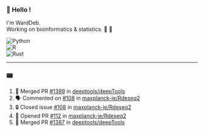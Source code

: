 ### :robot: Hello !

I'm WardDeb.  
Working on bioinformatics & statistics. 🧬 🧪  

![Python](https://img.shields.io/badge/python-3670A0?style=for-the-badge&logo=python&logoColor=ffdd54)  
![R](https://img.shields.io/badge/r-%23276DC3.svg?style=for-the-badge&logo=r&logoColor=white)  
![Rust](https://img.shields.io/badge/rust-%23000000.svg?style=for-the-badge&logo=rust&logoColor=white)  

---

### :pager:

<!--START_SECTION:activity-->
1. 🎉 Merged PR [#1389](https://github.com/deeptools/deepTools/pull/1389) in [deeptools/deepTools](https://github.com/deeptools/deepTools)
2. 🗣 Commented on [#108](https://github.com/maxplanck-ie/Rdeseq2/issues/108#issuecomment-2775016955) in [maxplanck-ie/Rdeseq2](https://github.com/maxplanck-ie/Rdeseq2)
3. 🔒 Closed issue [#108](https://github.com/maxplanck-ie/Rdeseq2/issues/108) in [maxplanck-ie/Rdeseq2](https://github.com/maxplanck-ie/Rdeseq2)
4. 💪 Opened PR [#112](https://github.com/maxplanck-ie/Rdeseq2/pull/112) in [maxplanck-ie/Rdeseq2](https://github.com/maxplanck-ie/Rdeseq2)
5. 🎉 Merged PR [#1387](https://github.com/deeptools/deepTools/pull/1387) in [deeptools/deepTools](https://github.com/deeptools/deepTools)
<!--END_SECTION:activity-->

